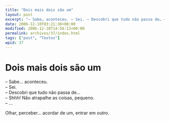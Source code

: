 ```yaml
---
title: "Dois mais dois são um"
layout: post
excerpt: "– Sabe… aconteceu. – Sei. – Descobri que tudo não passa de… – Shhh! Não atrapalhe as coisas, pequeno. – … Olhar, perceber… acordar de um, entrar em outro."
date: 2006-12-10T03:21:38+00:00
modified: 2006-12-18T14:56:13+00:00
permalink: archives/37/index.html
tags: ["post", "Textos"]
wpid: 37
---
```


# Dois mais dois são um

– Sabe… aconteceu.  
– Sei.  
– Descobri que tudo não passa de…  
– Shhh! Não atrapalhe as coisas, pequeno.  
– …

Olhar, perceber… acordar de um, entrar em outro.